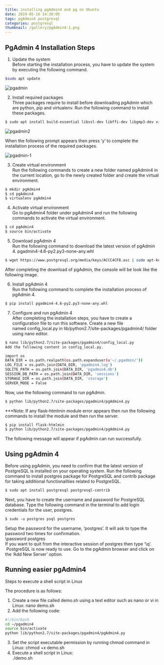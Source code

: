 ```yaml
---
title: installing pgAdmin4 and pg on Ubuntu
date: 2019-05-16 14:30:05
tags: pgAdmin4 postgresql
categories: postgresql
thumbnail: /gallery/pgAdmin4-1.png
---
```



## PgAdmin 4 Installation Steps
1. Update the system       
Before starting the installation process, you have to update the system by executing the following command. 

```bash
$sudo apt update   
```    

![pgadmin](/pgadmin.png)

 
<!--more-->

2. Install required packages       
Three packages require to install before downloading pgAdmin which are python, pip and virtualenv. Run the following command to install these packages.      

```bash
$ sudo apt install build-essential libssl-dev libffi-dev libgmp3-dev virtualenv 
```        

![pgadmin2](/pgadmin2.png) 

When the following prompt appears then press ‘y’ to complete the installation process of the required packages.       

![pgadmin-1](/pgadmin-1.png)  

3. Create virtual environment       
Run the following commands to create a new folder named pgAdmin4 in the current location, go to the newly created folder and create the virtual environment.        

```bash
$ mkdir pgAdmin4
$ cd pgAdmin4
$ virtualenv pgAdmin4   
```     

4. Activate virtual environment          
Go to pgAdmin4 folder under pgAdmin4 and run the following commands to activate the virtual environment.        

```bash
$ cd pgAdmin4      
$ source bin/activate      
```   

5. Download pgAdmin 4     
Run the following command to download the latest version of pgAdmin 4.
pgadmin4-4.6-py2.py3-none-any.whl      

```bash
$ wget https://www.postgresql.org/media/keys/ACCC4CF8.asc | sudo apt-key add -pgadmin4-4.6-py2.py3-none-any.whl
```   

After completing the download of pgAdmin, the console will be look like the following image.      

6. Install pgAdmin 4        
Run the following command to complete the installation process of pgAdmin 4.   

```bash     
$ pip install pgadmin4-4.6-py2.py3-none-any.whl      
```   

7. Configure and run pgAdmin 4           
After completing the installation steps, you have to create a configuration file to run this software. Create a new file named config_local.py in lib/python2.7/site-packages/pgadmin4/ folder using nano editor.   

```bash       
$ nano lib/python2.7/site-packages/pgadmin4/config_local.py
Add the following content in config_local.py.

import os
DATA_DIR = os.path.realpath(os.path.expanduser(u'~/.pgadmin/'))
LOG_FILE = os.path.join(DATA_DIR, 'pgadmin4.log')
SQLITE_PATH = os.path.join(DATA_DIR, 'pgadmin4.db')
SESSION_DB_PATH = os.path.join(DATA_DIR, 'sessions')
STORAGE_DIR = os.path.join(DATA_DIR, 'storage')
SERVER_MODE = False
```   

Now, use the following command to run pgAdmin.         
```bash   
$ python lib/python2.7/site-packages/pgadmin4/pgAdmin4.py
```     
***Note: If any flask-htmlmin module error appears then run the following commands to install the module and then run the server.  

```bash    
$ pip install flask-htmlmin
$ python lib/python2.7/site-packages/pgadmin4/pgAdmin4.py
```   
The following message will appear if pgAdmin can run successfully.    

##  Using pgAdmin 4      
Before using pgAdmin, you need to confirm that the latest version of PostgreSQL is installed on your operating system. Run the following command to install postgres package for PostgreSQL and contrib package for taking additional functionalities related to PostgreSQL.        

```bash  
$ sudo apt install postgresql postgresql-contrib  
```  

Next, you have to create the username and password for PostgreSQL database. Type the following command in the terminal to add login credentials for the user, postgres.   
```bash  
$ sudo -u postgres psql postgres   
```    

Setup the password for the username, ‘postgres’. It will ask to type the password two times for confirmation.      
 \password postgres       
 If you want to quit from the interactive session of postgres then type ‘\q’.       
 PostgreSQL is now ready to use. Go to the pgAdmin browser and click on the ‘Add New Server’ option.     

## Running easier pgAdmin4    
Steps to execute a shell script in Linux      

The procedure is as follows:       

1. Create a new file called demo.sh using a text editor such as nano or vi in Linux:
      nano demo.sh
2. Add the following code:

```bash      
#!/bin/bash
cd ~/pgadmin4
source bin/activate
python lib/python2.7/site-packages/pgadmin4/pgAdmin4.py
```      

3. Set the script executable permission by running chmod command in Linux: 
chmod +x demo.sh       
4. Execute a shell script in Linux:    
 ./demo.sh       














